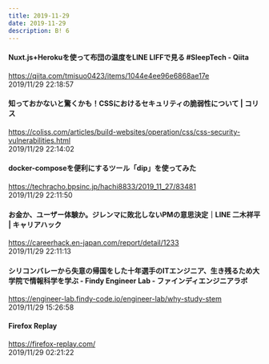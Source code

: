 ```yaml
---
title: 2019-11-29
date: 2019-11-29
description: B! 6
---
```


#### Nuxt.js+Herokuを使って布団の温度をLINE LIFFで見る #SleepTech - Qiita
https://qiita.com/tmisuo0423/items/1044e4ee96e6868ae17e<br>
2019/11/29 22:18:57<br>


####   知っておかないと驚くかも！CSSにおけるセキュリティの脆弱性について | コリス
https://coliss.com/articles/build-websites/operation/css/css-security-vulnerabilities.html<br>
2019/11/29 22:14:02<br>


#### docker-composeを便利にするツール「dip」を使ってみた
https://techracho.bpsinc.jp/hachi8833/2019_11_27/83481<br>
2019/11/29 22:11:50<br>


#### お金か、ユーザー体験か。ジレンマに敗北しないPMの意思決定｜LINE 二木祥平 | キャリアハック
https://careerhack.en-japan.com/report/detail/1233<br>
2019/11/29 22:11:13<br>


#### シリコンバレーから失意の帰国をした十年選手のITエンジニア、生き残るため大学院で情報科学を学ぶ - Findy Engineer Lab - ファインディエンジニアラボ
https://engineer-lab.findy-code.io/engineer-lab/why-study-stem<br>
2019/11/29 15:26:58<br>


#### Firefox Replay
https://firefox-replay.com/<br>
2019/11/29 02:21:22<br>


